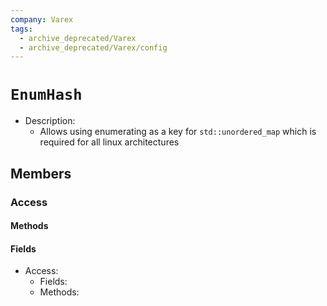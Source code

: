 ```yaml
---
company: Varex
tags:
  - archive_deprecated/Varex
  - archive_deprecated/Varex/config
---
```

# `EnumHash`
- Description:
	- Allows using enumerating as a key for `std::unordered_map` which is required for all linux architectures

## Members
### Access
#### Methods
#### Fields
- Access:
	- Fields:
	- Methods:
